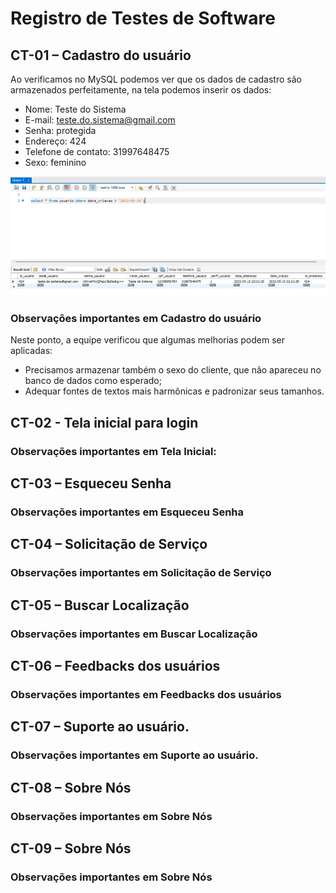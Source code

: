 # Registro de Testes de Software 

## CT-01 – Cadastro do usuário 

Ao verificamos no MySQL podemos ver que os dados de cadastro são armazenados perfeitamente, na tela podemos inserir os dados: 

* Nome: Teste do Sistema 
* E-mail: teste.do.sistema@gmail.com 
* Senha: protegida 
* Endereço: 424 
* Telefone de contato: 31997648475 
* Sexo: feminino 

![image](img/teste01_banco_de_dados_CADASTRO.png)

### Observações importantes em Cadastro do usuário 

Neste ponto, a equipe verificou que algumas melhorias podem ser aplicadas: 

* Precisamos armazenar também o sexo do cliente, que não apareceu no banco de dados como esperado; 
* Adequar fontes de textos mais harmônicas e padronizar seus tamanhos. 

## CT-02 - Tela inicial para login 

### Observações importantes em Tela Inicial: 

## CT-03 – Esqueceu Senha 

### Observações importantes em Esqueceu Senha 

## CT-04 – Solicitação de Serviço 

### Observações importantes em Solicitação de Serviço 

## CT-05 – Buscar Localização 

### Observações importantes em Buscar Localização 

## CT-06 – Feedbacks dos usuários 

### Observações importantes em Feedbacks dos usuários 

## CT-07 – Suporte ao usuário. 

### Observações importantes em Suporte ao usuário. 

## CT-08 – Sobre Nós 

### Observações importantes em Sobre Nós 

## CT-09 – Sobre Nós 

### Observações importantes em Sobre Nós 
